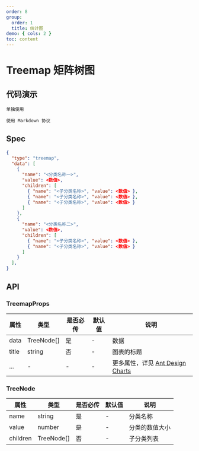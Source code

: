 ```yaml
---
order: 8
group:
  order: 1
  title: 统计图
demo: { cols: 2 }
toc: content
---
```


# Treemap 矩阵树图

## 代码演示

<code src="./demos/common">单独使用</code>

<code src="./demos/markdown">使用 Markdown 协议</code>

## Spec

```json
{
  "type": "treemap",
  "data": [
    {
      "name": "<分类名称一>",
      "value": <数值>,
      "children": [
        { "name": "<子分类名称>", "value": <数值> },
        { "name": "<子分类名称>", "value": <数值> },
        { "name": "<子分类名称>", "value": <数值> }
      ]
    },
    {
      "name": "<分类名称二>",
      "value": <数值>,
      "children": [
        { "name": "<子分类名称>", "value": <数值> },
        { "name": "<子分类名称>", "value": <数值> }
      ]
    }
  ],
}
```

## API

### TreemapProps

| 属性  | 类型       | 是否必传 | 默认值 | 说明                                                                                               |
| ----- | ---------- | -------- | ------ | -------------------------------------------------------------------------------------------------- |
| data  | TreeNode[] | 是       | -      | 数据                                                                                               |
| title | string     | 否       | -      | 图表的标题                                                                                         |
| ...   | -          | -        | -      | 更多属性，详见 [Ant Design Charts ](https://ant-design-charts.antgroup.com/options/plots/overview) |

### TreeNode

| 属性     | 类型       | 是否必传 | 默认值 | 说明           |
| -------- | ---------- | -------- | ------ | -------------- |
| name     | string     | 是       | -      | 分类名称       |
| value    | number     | 是       | -      | 分类的数值大小 |
| children | TreeNode[] | 否       | -      | 子分类列表     |
